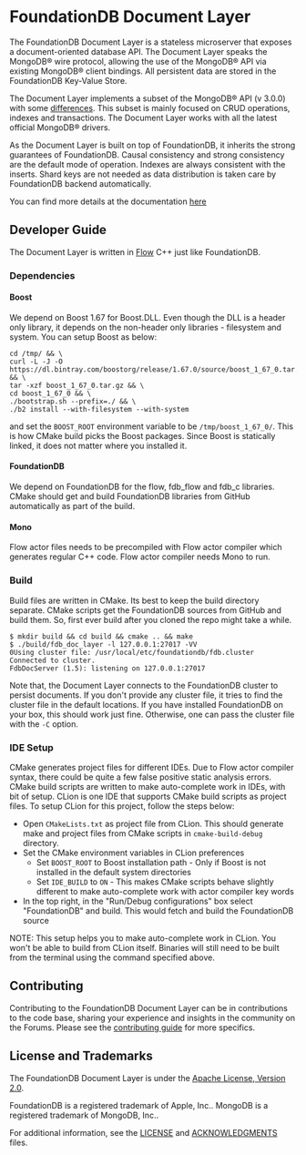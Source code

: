 # FoundationDB Document Layer

The FoundationDB Document Layer is a stateless microserver that exposes a document-oriented database API. The Document Layer speaks the MongoDB® wire protocol, allowing the use of the MongoDB® API via existing MongoDB® client bindings. All persistent data are stored in the FoundationDB Key-Value Store.

The Document Layer implements a subset of the MongoDB® API (v 3.0.0) with some [differences](https://foundationdb.github.io/fdb-document-layer/known-differences.html). This subset is mainly focused on CRUD operations, indexes and transactions. The Document Layer works with all the latest official MongoDB® drivers.

As the Document Layer is built on top of FoundationDB, it inherits the strong guarantees of FoundationDB. Causal
consistency and strong consistency are the default mode of operation.
Indexes are always consistent with the inserts. Shard keys are not
needed as data distribution is taken care by FoundationDB backend
automatically.

You can find more details at the documentation [here](https://foundationdb.github.io/fdb-document-layer)

## Developer Guide

The Document Layer is written in [Flow](https://github.com/apple/foundationdb/blob/master/flow/README.md) C++ just like FoundationDB.

### Dependencies

#### Boost

We depend on Boost 1.67 for Boost.DLL. Even though the DLL is a header only library, it depends on the non-header only libraries - filesystem and system. You can setup Boost as below:

```
cd /tmp/ && \
curl -L -J -O https://dl.bintray.com/boostorg/release/1.67.0/source/boost_1_67_0.tar.gz && \
tar -xzf boost_1_67_0.tar.gz && \
cd boost_1_67_0 && \
./bootstrap.sh --prefix=./ && \
./b2 install --with-filesystem --with-system
```

and set the `BOOST_ROOT` environment variable to be `/tmp/boost_1_67_0/`. This is how CMake build picks the Boost packages. Since Boost is statically linked, it does not matter where you installed it.

#### FoundationDB

We depend on FoundationDB for the flow, fdb_flow and fdb_c libraries. CMake should get and build FoundationDB libraries from GitHub automatically as part of the build.

#### Mono

Flow actor files needs to be precompiled with Flow actor compiler which generates regular C++ code. Flow actor compiler needs Mono to run.

### Build

Build files are written in CMake. Its best to keep the build directory separate. CMake scripts get the FoundationDB sources from GitHub and build them. So, first ever build after you cloned the repo might take a while.

```
$ mkdir build && cd build && cmake .. && make
$ ./build/fdb_doc_layer -l 127.0.0.1:27017 -VV
0Using cluster file: /usr/local/etc/foundationdb/fdb.cluster
Connected to cluster.
FdbDocServer (1.5): listening on 127.0.0.1:27017

```

Note that, the Document Layer connects to the FoundationDB cluster to persist documents. If you don't provide any cluster file, it tries to find the cluster file in the default locations. If you have installed FoundationDB on your box, this should work just fine. Otherwise, one can pass the cluster file with the `-C` option.

### IDE Setup

CMake generates project files for different IDEs. Due to Flow actor compiler syntax, there could be quite a few false positive static analysis errors. CMake build scripts are written to make auto-complete work in IDEs, with bit of setup. CLion is one IDE that supports CMake build scripts as project files. To setup CLion for this project, follow the steps below:

* Open `CMakeLists.txt` as project file from CLion. This should generate make and project files from CMake scripts in `cmake-build-debug` directory.
* Set the CMake environment variables in CLion preferences
    * Set `BOOST_ROOT` to Boost installation path - Only if Boost is not installed in the default system directories
    * Set `IDE_BUILD` to `ON` - This makes CMake scripts behave slightly different to make auto-complete work with actor compiler key words
* In the top right, in the "Run/Debug configurations" box select "FoundationDB" and build. This would fetch and build the FoundationDB source

NOTE: This setup helps you to make auto-complete work in CLion. You won't be able to build from CLion itself. Binaries will still need to be built from the terminal using the command specified above.

## Contributing

Contributing to the FoundationDB Document Layer can be in contributions to the code base, sharing your experience and insights in the community on the Forums. Please see the [contributing guide](CONTRIBUTING.md) for more specifics.

## License and Trademarks
The FoundationDB Document Layer is under the [Apache License, Version 2.0](LICENSE).

FoundationDB is a registered trademark of Apple, Inc.. MongoDB is a registered trademark of MongoDB, Inc..

For additional information, see the [LICENSE](LICENSE) and [ACKNOWLEDGMENTS](ACKNOWLEDGEMENTS) files.
